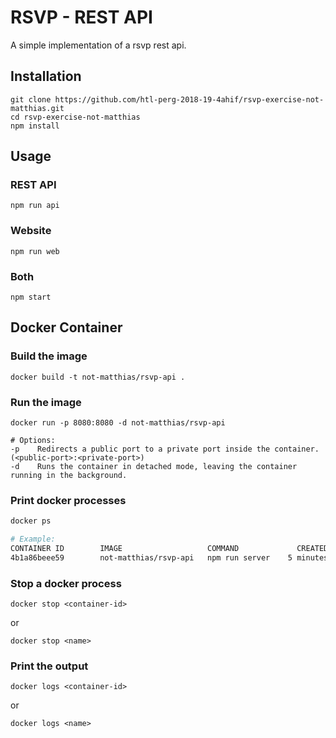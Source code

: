 # RSVP - REST API


A simple implementation of a rsvp rest api.

## Installation

```
git clone https://github.com/htl-perg-2018-19-4ahif/rsvp-exercise-not-matthias.git
cd rsvp-exercise-not-matthias
npm install
```


## Usage

### REST API
```
npm run api
```

### Website
```
npm run web
```

### Both
```
npm start
```


## Docker Container

### Build the image
```docker
docker build -t not-matthias/rsvp-api .
```

### Run the image
```docker
docker run -p 8080:8080 -d not-matthias/rsvp-api

# Options: 
-p    Redirects a public port to a private port inside the container. (<public-port>:<private-port>)
-d    Runs the container in detached mode, leaving the container running in the background.
```

### Print docker processes
```bash
docker ps

# Example:
CONTAINER ID        IMAGE                   COMMAND             CREATED             STATUS              PORTS                    NAMES
4b1a86beee59        not-matthias/rsvp-api   npm run server    5 minutes ago       Up 5 minutes        0.0.0.0:8080->8080/tcp   wizardly_pascal
```

### Stop a docker process
```docker
docker stop <container-id>
```

or

```docker
docker stop <name>
```


### Print the output
```docker
docker logs <container-id>
```

or

```docker
docker logs <name>
```

